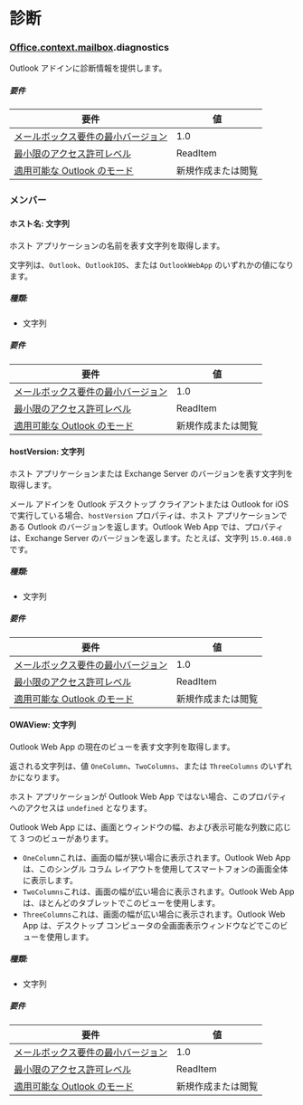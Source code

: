 
# <a name="diagnostics"></a>診断

### [Office](Office.md)[.context](Office.context.md)[.mailbox](Office.context.mailbox.md).diagnostics

Outlook アドインに診断情報を提供します。

##### <a name="requirements"></a>要件

|要件| 値|
|---|---|
|[メールボックス要件の最小バージョン](/office/dev/add-ins/reference/requirement-sets/outlook-api-requirement-sets)| 1.0|
|[最小限のアクセス許可レベル](https://docs.microsoft.com/outlook/add-ins/understanding-outlook-add-in-permissions)| ReadItem|
|[適用可能な Outlook のモード](https://docs.microsoft.com/outlook/add-ins/#extension-points)| 新規作成または閲覧|

### <a name="members"></a>メンバー

####  <a name="hostname-string"></a>ホスト名: 文字列

ホスト アプリケーションの名前を表す文字列を取得します。

文字列は、`Outlook`、`OutlookIOS`、または `OutlookWebApp` のいずれかの値になります。

##### <a name="type"></a>種類:

*   文字列

##### <a name="requirements"></a>要件

|要件| 値|
|---|---|
|[メールボックス要件の最小バージョン](/office/dev/add-ins/reference/requirement-sets/outlook-api-requirement-sets)| 1.0|
|[最小限のアクセス許可レベル](https://docs.microsoft.com/outlook/add-ins/understanding-outlook-add-in-permissions)| ReadItem|
|[適用可能な Outlook のモード](https://docs.microsoft.com/outlook/add-ins/#extension-points)| 新規作成または閲覧|

####  <a name="hostversion-string"></a>hostVersion: 文字列

ホスト アプリケーションまたは Exchange Server のバージョンを表す文字列を取得します。

メール アドインを Outlook デスクトップ クライアントまたは Outlook for iOS で実行している場合、`hostVersion` プロパティは、ホスト アプリケーションである Outlook のバージョンを返します。Outlook Web App では、プロパティは、Exchange Server のバージョンを返します。たとえば、文字列 `15.0.468.0` です。

##### <a name="type"></a>種類:

*   文字列

##### <a name="requirements"></a>要件

|要件| 値|
|---|---|
|[メールボックス要件の最小バージョン](/office/dev/add-ins/reference/requirement-sets/outlook-api-requirement-sets)| 1.0|
|[最小限のアクセス許可レベル](https://docs.microsoft.com/outlook/add-ins/understanding-outlook-add-in-permissions)| ReadItem|
|[適用可能な Outlook のモード](https://docs.microsoft.com/outlook/add-ins/#extension-points)| 新規作成または閲覧|

####  <a name="owaview-string"></a>OWAView: 文字列

Outlook Web App の現在のビューを表す文字列を取得します。

返される文字列は、値 `OneColumn`、`TwoColumns`、または `ThreeColumns` のいずれかになります。

ホスト アプリケーションが Outlook Web App ではない場合、このプロパティへのアクセスは `undefined` となります。

Outlook Web App には、画面とウィンドウの幅、および表示可能な列数に応じて 3 つのビューがあります。

*   `OneColumn`これは、画面の幅が狭い場合に表示されます。Outlook Web App は、このシングル コラム レイアウトを使用してスマートフォンの画面全体に表示します。
*   `TwoColumns`これは、画面の幅が広い場合に表示されます。Outlook Web App は、ほとんどのタブレットでこのビューを使用します。
*   `ThreeColumns`これは、画面の幅が広い場合に表示されます。Outlook Web App は、デスクトップ コンピュータの全画面表示ウィンドウなどでこのビューを使用します。

##### <a name="type"></a>種類:

*   文字列

##### <a name="requirements"></a>要件

|要件| 値|
|---|---|
|[メールボックス要件の最小バージョン](/office/dev/add-ins/reference/requirement-sets/outlook-api-requirement-sets)| 1.0|
|[最小限のアクセス許可レベル](https://docs.microsoft.com/outlook/add-ins/understanding-outlook-add-in-permissions)| ReadItem|
|[適用可能な Outlook のモード](https://docs.microsoft.com/outlook/add-ins/#extension-points)| 新規作成または閲覧|